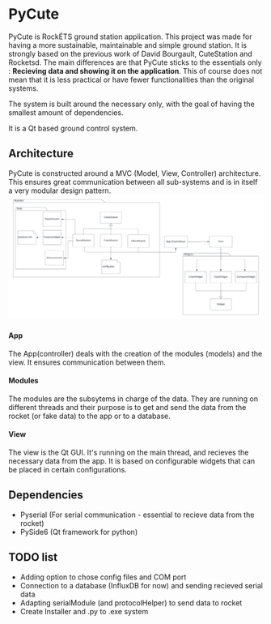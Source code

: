 # PyCute

PyCute is RockÉTS ground station application. This project was made for having a more sustainable,
maintainable and simple ground station. It is strongly based on the previous work of David Bourgault,
CuteStation and Rocketsd. The main differences are that PyCute sticks to the essentials only :
**Recieving data and showing it on the application**. This of course does not mean that it is less practical
or have fewer functionalities than the original systems.

The system is built around the necessary only, with the goal of having the smallest amount of dependencies.

It is a Qt based ground control system.

## Architecture

PyCute is constructed around a MVC (Model, View, Controller) architecture. This ensures great communication between all sub-systems and is in itself a very modular design pattern.
![Architecture Diagram](Resources/PyCute.png)

#### App

The App(controller) deals with the creation of the modules (models) and the view. It ensures communication between them.

#### Modules

The modules are the subsytems in charge of the data. They are running on different threads and their purpose is to get and send the data from the rocket (or fake data) to the app or to a database.

#### View

The view is the Qt GUI. It's running on the main thread, and recieves the necessary data from the app. It is based on configurable widgets that can be placed in certain configurations.

## Dependencies

- Pyserial (For serial communication - essential to recieve data from the rocket)
- PySide6 (Qt framework for python)

## TODO list

- Adding option to chose config files and COM port
- Connection to a database (InfluxDB for now) and sending recieved serial data
- Adapting serialModule (and protocolHelper) to send data to rocket
- Create Installer and .py to .exe system
